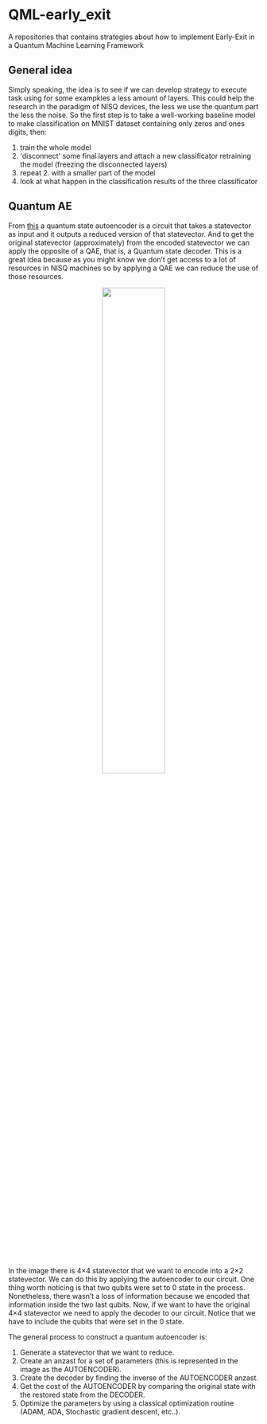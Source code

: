 # QML-early_exit
A repositories that contains strategies about how to implement Early-Exit in a Quantum Machine Learning Framework 
## General idea
Simply speaking, the idea is to see if we can develop strategy to execute task using for some exampkles a less amount of layers. This could help the research in the paradigm of NISQ devices, the less we use the quantum part the less the noise. So the first step is to take a well-working baseline model to make classification on MNIST dataset containing only zeros and ones digits, then: 
1. train the whole model
2. 'disconnect' some final layers and attach a new classificator retraining the model (freezing the disconnected layers)
3. repeat 2. with a smaller part of the model
4. look at what happen in the classification results of the three classificator
## Quantum AE
From [this](https://fullstackquantumcomputation.tech/blog/quantum-autoencoder/) a quantum state autoencoder is a circuit that takes a statevector as input and it outputs a reduced version of that statevector. And to get the original statevector (approximately) from the encoded statevector we can apply the opposite of a QAE, that is, a Quantum state decoder. This is a great idea because as you might know we don’t get access to a lot of resources in NISQ machines so by applying a QAE we can reduce the use of those resources.

<p align="center">
<img src= https://fullstackquantumcomputation.tech/assets/images/autoencoder/autoencoder.png style="width:50%;"/>
 </p>

In the image there is 4×4 statevector that we want to encode into a 2×2 statevector. We can do this by applying the autoencoder to our circuit. One thing worth noticing is that two qubits were set to 0 state in the process. Nonetheless, there wasn’t a loss of information because we encoded that information inside the two last qubits. Now, if we want to have the original 4×4 statevector we need to apply the decoder to our circuit. Notice that we have to include the qubits that were set in the 0 state.

The general process to construct a quantum autoencoder is:

1. Generate a statevector that we want to reduce.
2. Create an anzast for a set of parameters (this is represented in the image as the AUTOENCODER).
3. Create the decoder by finding the inverse of the AUTOENCODER anzast.
4. Get the cost of the AUTOENCODER by comparing the original state with the restored state from the DECODER.
5. Optimize the parameters by using a classical optimization routine (ADAM, ADA, Stochastic gradient descent, etc..).
